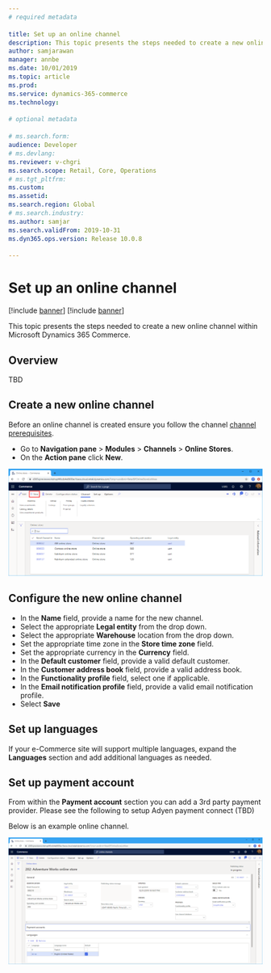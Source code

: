 ```yaml
---
# required metadata

title: Set up an online channel
description: This topic presents the steps needed to create a new online channel within Microsoft Dynamics 365 Commerce.
author: samjarawan
manager: annbe
ms.date: 10/01/2019
ms.topic: article
ms.prod: 
ms.service: dynamics-365-commerce
ms.technology: 

# optional metadata

# ms.search.form: 
audience: Developer
# ms.devlang: 
ms.reviewer: v-chgri
ms.search.scope: Retail, Core, Operations
# ms.tgt_pltfrm: 
ms.custom: 
ms.assetid: 
ms.search.region: Global
# ms.search.industry: 
ms.author: samjar
ms.search.validFrom: 2019-10-31
ms.dyn365.ops.version: Release 10.0.8

---
```

# Set up an online channel

[!include [banner](../includes/preview-banner.md)]
[!include [banner](../includes/banner.md)]

This topic presents the steps needed to create a new online channel within Microsoft Dynamics 365 Commerce.

## Overview
TBD

## Create a new online channel
Before an online channel is created ensure you follow the channel [channel prerequisites](channels-prerequisites.md).

* Go to **Navigation pane** > **Modules** > **Channels** > **Online Stores**.
* On the **Action pane** click **New**.

![New online channel](media/channel-setup-online-1.png)

## Configure the new online channel
* In the **Name** field, provide a name for the new channel.
* Select the appropriate **Legal entity** from the drop down.
* Select the appropriate **Warehouse** location from the drop down.
* Set the appropriate time zone in the **Store time zone** field.
* Set the appropriate currency in the **Currency** field.
* In the **Default customer** field, provide a valid default customer.
* In the **Customer address book** field, provide a valid address book.
* In the **Functionality profile** field, select one if applicable.
* In the **Email notification profile** field, provide a valid email notification profile.
* Select **Save**

## Set up languages
If your e-Commerce site will support multiple languages, expand the **Languages** section and add additional languages as needed.

## Set up payment account
From within the **Payment account** section you can add a 3rd party payment provider.  Please see the following to setup Adyen payment connect (TBD)

Below is an example online channel.

![Example online channel](media/channel-setup-online-2.png)





